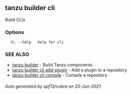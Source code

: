 ## tanzu builder cli

Build CLIs

### Options

```
  -h, --help   help for cli
```

### SEE ALSO

* [tanzu builder](tanzu_builder.md)	 - Build Tanzu components
* [tanzu builder cli add-plugin](tanzu_builder_cli_add-plugin.md)	 - Add a plugin to a repository
* [tanzu builder cli compile](tanzu_builder_cli_compile.md)	 - Compile a repository

###### Auto generated by spf13/cobra on 25-Jun-2021
